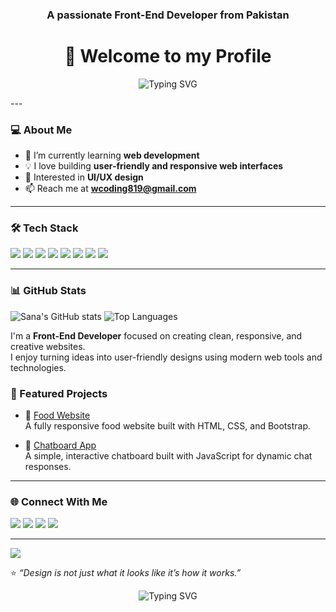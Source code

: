 <!-- Profile README Template -->
<h3 align="center">A passionate Front-End Developer from Pakistan</h3>
<h1 align="center">👋 Welcome to my Profile</h1>

<p align="center">
  <img 
    src="https://readme-typing-svg.demolab.com?font=Fira+Code&size=22&pause=1000&color=F72585&center=true&vCenter=true&width=435&lines=Hi+Sana+here;Frontend+Developer;Web+Developer;Responsive+Website+or+Projects+%F0%9F%A4%96;Let's+Build+Together+%F0%9F%9A%80" 
    alt="Typing SVG"
  />
</p>
---

### 💻 About Me  
- 🌱 I’m currently learning **web development**  
- 💡 I love building **user-friendly and responsive web interfaces**  
- 🎨 Interested in **UI/UX design**  
- 📫 Reach me at **wcoding819@gmail.com**  

---

### 🛠️ Tech Stack  
<p align="left">
  <img src="https://img.shields.io/badge/HTML5-E34F26?style=for-the-badge&logo=html5&logoColor=white"/>
  <img src="https://img.shields.io/badge/CSS3-1572B6?style=for-the-badge&logo=css3&logoColor=white"/>
  <img src="https://img.shields.io/badge/Bootstrap-7952B3?style=for-the-badge&logo=bootstrap&logoColor=white"/>
  <img src="https://img.shields.io/badge/Figma-F24E1E?style=for-the-badge&logo=figma&logoColor=white"/>
  <img src="https://img.shields.io/badge/TailwindCSS-38B2AC?style=for-the-badge&logo=tailwind-css&logoColor=white"/>
 <img src="https://img.shields.io/badge/JavaScript-F7DF1E?style=for-the-badge&logo=javascript&logoColor=black"/>
  <img src="https://img.shields.io/badge/ES6-F7DF1E?style=for-the-badge&logo=javascript&logoColor=black"/>
  <img src="https://img.shields.io/badge/React-20232A?style=for-the-badge&logo=react&logoColor=61DAFB"/>
</p>

---

### 📊 GitHub Stats  
![Sana's GitHub stats](https://github-readme-stats.vercel.app/api?username=sanacoder26&show_icons=true&theme=default)
![Top Languages](https://github-readme-stats.vercel.app/api/top-langs/?username=sanacoder26&layout=compact)


I'm a **Front-End Developer** focused on creating clean, responsive, and creative websites.  
I enjoy turning ideas into user-friendly designs using modern web tools and technologies.


### 📂 Featured Projects
- 🍔 [Food Website](https://soft-taiyaki-80dc98.netlify.app/)  
  A fully responsive food website built with HTML, CSS, and Bootstrap.

- 💬 [Chatboard App](https://sanacoder26.github.io/Chat-Bot/)  
  A simple, interactive chatboard built with JavaScript for dynamic chat responses.

---

### 🌐 Connect With Me
<a href="https://www.linkedin.com/in/sana-naz-77341b378/" target="_blank"><img src="https://img.shields.io/badge/LinkedIn-blue?style=for-the-badge&logo=linkedin&logoColor=white"/></a>
<a href="wcoding819@gmail.com"><img src="https://img.shields.io/badge/Email-D14836?style=for-the-badge&logo=gmail&logoColor=white"/></a>
<a href="https://github.com/sanacoder26"><img src="https://img.shields.io/badge/GitHub-171515?style=for-the-badge&logo=github&logoColor=white"/></a>
<a href="https://stalwart-crepe-d4013f.netlify.app/">
<img src="https://img.shields.io/badge/Portfolio-000000?style=for-the-badge&logo=About.me&logoColor=white"/>
  </a>

---

<img src="https://camo.githubusercontent.com/35fecfe964ab0a42587f45113df147c8e8804983fa30c6908c4083cd6e392915/68747470733a2f2f63617073756c652d72656e6465722e76657263656c2e6170702f6170693f747970653d776176696e6726636f6c6f723d6772616469656e74266865696768743d3132302673656374696f6e3d666f6f746572" data-canonical-src="https://capsule-render.vercel.app/api?type=waving&amp;color=gradient&amp;height=120&amp;section=footer" style="max-width: 100%;">

⭐️ *“Design is not just what it looks like it’s how it works.”*


<p align="center">
  <img 
    src="https://readme-typing-svg.demolab.com?font=Fira+Code&size=22&pause=1000&color=F72585&center=true&vCenter=true&width=500&lines=Thanks+for+visiting+my+profile" 
    alt="Typing SVG"
  />
</p>

